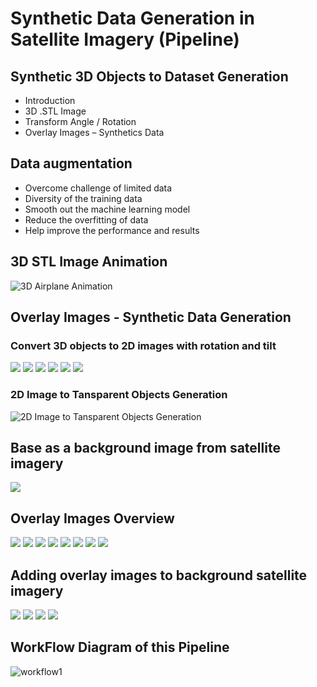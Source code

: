 # Synthetic Data Generation in Satellite Imagery (Pipeline)

## Synthetic 3D Objects to Dataset Generation

- Introduction
- 3D .STL Image 
- Transform Angle / Rotation
- Overlay Images – Synthetics Data

## Data augmentation

- Overcome challenge of limited data
- Diversity of the training data
- Smooth out the machine learning model
- Reduce the overfitting of data
- Help improve the performance and results

## 3D STL Image Animation

<!-- ![3D Airplane Animation](./imgs/3d-img-animation.gif) -->

![3D Airplane Animation](./imgs/3d-img-animation.gif)

## Overlay Images - Synthetic Data Generation

### Convert 3D objects to 2D images with rotation and tilt
![](./imgs/3dto2d%20(1).png)
![](./imgs/3dto2d%20(2).png)
![](./imgs/3dto2d%20(3).png)
![](./imgs/3dto2d%20(4).png)
![](./imgs/3dto2d%20(5).png)
![](./imgs/3dto2d%20(6).png)
<!-- ![](./imgs/3dto2d%20(7).png) -->


### 2D Image to Tansparent Objects Generation
![2D Image to Tansparent Objects Generation](./imgs/img2tobj.png)
<br />

## Base as a background image from satellite imagery
![](./imgs/satellite_img1.jpg)

## Overlay Images Overview
![](./imgs/overlay%20(1).png)
![](./imgs/overlay%20(2).png)
![](./imgs/overlay%20(3).png)
![](./imgs/overlay%20(4).png)
![](./imgs/overlay%20(5).png)
![](./imgs/overlay%20(6).png)
![](./imgs/overlay%20(7).png)
![](./imgs/overlay%20(8).png)

## Adding overlay images to background satellite imagery
![](./imgs/s_img%20(1).png)
![](./imgs/s_img%20(2).png)
![](./imgs/s_img%20(3).png)
![](./imgs/s_img%20(4).png)

## WorkFlow Diagram of this Pipeline
![workflow1](./imgs/WorkFlow1.png)


